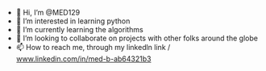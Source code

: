 - 👋 Hi, I’m @MED129
- 👀 I’m interested in learning python 
- 🌱 I’m currently learning the algorithms 
- 💞️ I’m looking to collaborate on projects with other folks around the globe
- 📫 How to reach me, through my linkedln link /  www.linkedin.com/in/med-b-ab64321b3
<!---
MED129/MED129 is a ✨ special ✨ repository because its `README.md` (this file) appears on your GitHub profile.
You can click the Preview link to take a look at your changes.
--->
